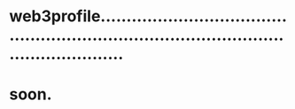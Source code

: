 # web3profile...............................................................................................................
# soon.
